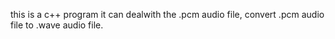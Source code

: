 this is a c++ program 
it can dealwith the .pcm audio file,  convert .pcm audio file to .wave audio file.